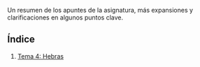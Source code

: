 Un resumen de los apuntes de la asignatura, más expansiones y clarificaciones en algunos
puntos clave.

## Índice
1. [Tema 4: Hebras](tema4.md)
